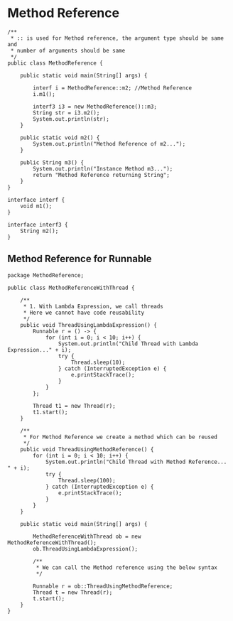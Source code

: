 # Method Reference

    /**
     * :: is used for Method reference, the argument type should be same and
     * number of arguments should be same
     */
    public class MethodReference {
    
        public static void main(String[] args) {
    
            interf i = MethodReference::m2; //Method Reference
            i.m1();
    
            interf3 i3 = new MethodReference()::m3;
            String str = i3.m2();
            System.out.println(str);
        }
    
        public static void m2() {
            System.out.println("Method Reference of m2...");
        }
    
        public String m3() {
            System.out.println("Instance Method m3...");
            return "Method Reference returning String";
        }
    }
    
    interface interf {
        void m1();
    }
    
    interface interf3 {
        String m2();
    }

## Method Reference for Runnable 

    package MethodReference;
    
    public class MethodReferenceWithThread {
    
        /**
         * 1. With Lambda Expression, we call threads
         * Here we cannot have code reusability
         */
        public void ThreadUsingLambdaExpression() {
            Runnable r = () -> {
                for (int i = 0; i < 10; i++) {
                    System.out.println("Child Thread with Lambda Expression..." + i);
                    try {
                        Thread.sleep(10);
                    } catch (InterruptedException e) {
                        e.printStackTrace();
                    }
                }
            };
    
            Thread t1 = new Thread(r);
            t1.start();
        }
    
        /**
         * For Method Reference we create a method which can be reused
         */
        public void ThreadUsingMethodReference() {
            for (int i = 0; i < 10; i++) {
                System.out.println("Child Thread with Method Reference... " + i);
                try {
                    Thread.sleep(100);
                } catch (InterruptedException e) {
                    e.printStackTrace();
                }
            }
        }
    
        public static void main(String[] args) {
    
            MethodReferenceWithThread ob = new MethodReferenceWithThread();
            ob.ThreadUsingLambdaExpression();
    
            /**
             * We can call the Method reference using the below syntax
             */
    
            Runnable r = ob::ThreadUsingMethodReference;
            Thread t = new Thread(r);
            t.start();
        }
    }
